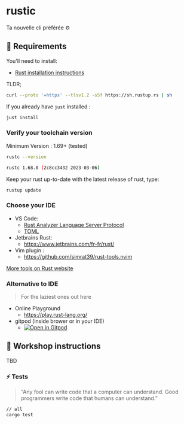 # rustic

Ta nouvelle cli préférée ⚙️

## :pencil: Requirements

You'll need to install:

- [Rust installation instructions](https://www.rust-lang.org/tools/install)

TLDR;

```bash
curl --proto '=https' --tlsv1.2 -sSf https://sh.rustup.rs | sh
```

If you already have `just` installed :

```bash
just install
```

### Verify your toolchain version

Minimum Version : 1.69+ (tested)

```bash
rustc --version
```

```bash
rustc 1.68.0 (2c8cc3432 2023-03-06)
```

Keep your rust up-to-date with the latest release of rust, type:

```bash
rustup update
```

### Choose your IDE

- VS Code:
  - [Rust Analyzer Language Server Protocol](https://marketplace.visualstudio.com/items?itemName=rust-lang.rust-analyzer)
  - [TOML](https://marketplace.visualstudio.com/items?itemName=bungcip.better-toml)
- Jetbrains Rust:
  - https://www.jetbrains.com/fr-fr/rust/
- Vim plugin :
  - https://github.com/simrat39/rust-tools.nvim

[More tools on Rust website](https://www.rust-lang.org/tools)

### Alternative to IDE

> For the laziest ones out here

- Online Playground
  - https://play.rust-lang.org/
- gitpod (inside brower or in your IDE)
  - [![Open in Gitpod](https://gitpod.io/button/open-in-gitpod.svg)](https://gitpod.io/#https://github.com/Sbargaoui/rustic)

## :pencil: Workshop instructions

TBD

### :zap: Tests

> “Any fool can write code that a computer can understand. Good programmers write code that humans can understand.”

```bash
// all
cargo test

```
